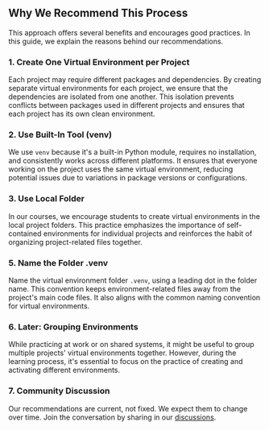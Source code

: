 ## Why We Recommend This Process

This approach offers several benefits and encourages good practices. 
In this guide, we explain the reasons behind our recommendations.

### 1. Create One Virtual Environment per Project

Each project may require different packages and dependencies. 
By creating separate virtual environments for each project, we ensure that the dependencies are isolated from one another. 
This isolation prevents conflicts between packages used in different projects and ensures that each project has its own clean environment.

### 2. Use Built-In Tool (venv)

We use `venv` because it's a built-in Python module, requires no installation, and consistently works across different platforms. 
It ensures that everyone working on the project uses the same virtual environment, reducing potential issues due to variations in package versions or configurations.

### 3. Use Local Folder

In our courses, we encourage students to create virtual environments in the local project folders. This practice emphasizes the importance of self-contained environments for individual projects and reinforces the habit of organizing project-related files together.

### 5. Name the Folder .venv

Name the virtual environment folder `.venv`, using a leading dot in the folder name. This convention  keeps environment-related files away from the project's main code files. It also aligns with the common naming convention for virtual environments.

### 6. Later: Grouping Environments

While practicing at work or on shared systems, it might be useful to group multiple projects' virtual environments together. However, during the learning process, it's essential to focus on the practice of creating and activating different environments.

### 7. Community Discussion

Our recommendations are current, not fixed. We expect them to change over time. 
Join the conversation by sharing in our [discussions](https://github.com/denisecase/datafun-00-python-virtual-env/discussions).
